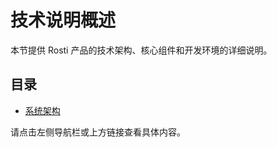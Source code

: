 # 技术说明概述

本节提供 Rosti 产品的技术架构、核心组件和开发环境的详细说明。

## 目录

*   [系统架构](architecture.md)

请点击左侧导航栏或上方链接查看具体内容。